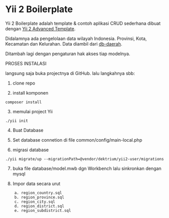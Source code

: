 Yii 2 Boilerplate
===============================

Yii 2 Boilerplate adalah template & contoh aplikasi CRUD sederhana
dibuat dengan [Yii 2 Advanced Template](https://github.com/yiisoft/yii2-app-advanced/).

Didalamnya ada pengelolaan data wilayah Indonesia. Provinsi, Kota, Kecamatan dan Kelurahan.
Data diambil dari [db-daerah](https://github.com/cahyadsn/daerah).

Ditambah lagi dengan pengaturan hak akses tiap modelnya.



PROSES INSTALASI

langsung saja buka projectnya di GitHub. lalu langkahnya sbb:

1. clone repo

2. install komponen
```
composer install
```

3. memulai project Yii
```
./yii init
```

4. Buat Database

5. Set database connetion di file common/config/main-local.php

6. migrasi database
```
./yii migrate/up --migrationPath=@vendor/dektrium/yii2-user/migrations
```

7. buka file database/model.mwb dgn Workbench lalu sinkronkan dengan mysql

8. Impor data secara urut
```
	a. region_country.sql
	b. region_province.sql
	c. region_city.sql
	d. region_district.sql
	e. region_subdistrict.sql
```